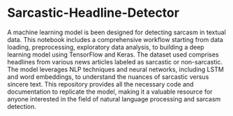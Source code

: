 # Sarcastic-Headline-Detector

A machine learning model is been designed for detecting sarcasm in textual data. This notebook includes a comprehensive workflow starting from data loading, preprocessing, exploratory data analysis, to building a deep learning model using TensorFlow and Keras. The dataset used comprises headlines from various news articles labeled as sarcastic or non-sarcastic. The model leverages NLP techniques and neural networks, including LSTM and word embeddings, to understand the nuances of sarcastic versus sincere text. This repository provides all the necessary code and documentation to replicate the model, making it a valuable resource for anyone interested in the field of natural language processing and sarcasm detection.
